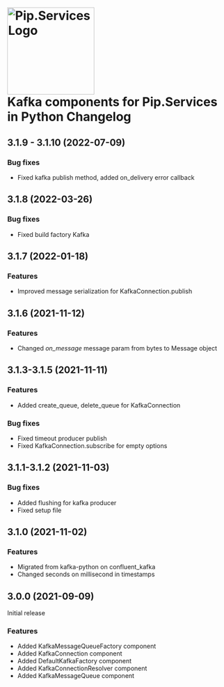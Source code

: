 # <img src="https://uploads-ssl.webflow.com/5ea5d3315186cf5ec60c3ee4/5edf1c94ce4c859f2b188094_logo.svg" alt="Pip.Services Logo" width="200"> <br/> Kafka components for Pip.Services in Python Changelog

## <a name="3.1.9-3.1.10"></a> 3.1.9 - 3.1.10 (2022-07-09)

### Bug fixes
* Fixed kafka publish method, added on_delivery error callback

## <a name="3.1.8"></a> 3.1.8 (2022-03-26)

### Bug fixes
* Fixed build factory Kafka

## <a name="3.1.7"></a> 3.1.7 (2022-01-18)

### Features
* Improved message serialization for KafkaConnection.publish

## <a name="3.1.6"></a> 3.1.6 (2021-11-12)

### Features
* Changed *on_message* message param from bytes to Message object

## <a name="3.1.3-3.1.5"></a> 3.1.3-3.1.5 (2021-11-11)

### Features
* Added create_queue, delete_queue for KafkaConnection

### Bug fixes
* Fixed timeout producer publish
* Fixed KafkaConnection.subscribe for empty options

## <a name="3.1.1-3.1.2"></a> 3.1.1-3.1.2 (2021-11-03)

### Bug fixes
* Added flushing for kafka producer
* Fixed setup file

## <a name="3.1.0"></a> 3.1.0 (2021-11-02)

### Features
* Migrated from kafka-python on confluent_kafka
* Changed seconds on millisecond in timestamps

## <a name="3.0.0"></a> 3.0.0 (2021-09-09)

Initial release

### Features

* Added KafkaMessageQueueFactory component
* Added KafkaConnection component
* Added DefaultKafkaFactory component
* Added KafkaConnectionResolver component
* Added KafkaMessageQueue component


